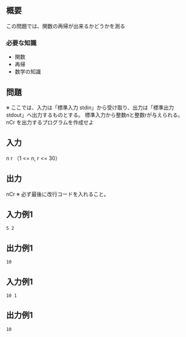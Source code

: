 
概要
------
この問題では、関数の再帰が出来るかどうかを測る

### 必要な知識
* 関数
* 再帰
* 数学の知識


問題
------
※ ここでは、入力は「標準入力 stdin」から受け取り、出力は「標準出力 stdout」へ出力するものとする。
標準入力から整数nと整数rが与えられる。
nCr を出力するプログラムを作成せよ

入力
-----------
n r
（1 <= n, r <= 30）


出力
-----------
nCr
※ 必ず最後に改行コードを入れること。


入力例1
-----------
    5 2


出力例1
-----------
    10



入力例1
-----------
    10 1


出力例1
-----------
    10


